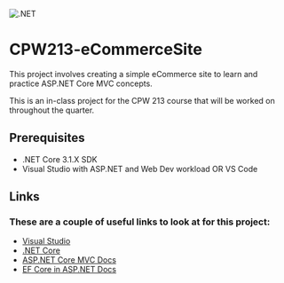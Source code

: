 ![.NET](https://github.com/AlgidPenguin/CPW213-eCommerceSite/workflows/.NET/badge.svg)
# CPW213-eCommerceSite
This project involves creating a simple eCommerce site to learn and practice ASP.NET Core MVC concepts.

This is an in-class project for the CPW 213 course that will be worked on throughout the quarter.

## Prerequisites
- .NET Core 3.1.X SDK
- Visual Studio with ASP.NET and Web Dev workload OR VS Code

## Links
### These are a couple of useful links to look at for this project:
- [Visual Studio](https://visualstudio.microsoft.com/)
- [.NET Core](https://dotnet.microsoft.com/download)
- [ASP.NET Core MVC Docs](https://docs.microsoft.com/en-us/aspnet/core/tutorials/first-mvc-app/start-mvc?view=aspnetcore-5.0&tabs=visual-studio)
- [EF Core in ASP.NET Docs](https://docs.microsoft.com/en-us/aspnet/core/data/ef-mvc/intro?view=aspnetcore-5.0)
